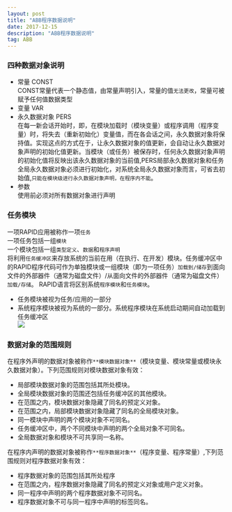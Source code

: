 ```yaml
---
layout: post
title: "ABB程序数据说明"
date: 2017-12-15 
description: "ABB程序数据说明"
tag: ABB
---
```

### 四种数据对象说明
- 常量 CONST  
CONST常量代表一个静态值，由常量声明引入，常量的值`无法更改`，常量可被赋予任何值数据类型
- 变量 VAR
- 永久数据对象 PERS  
在每一新会话开始时，即，在模块加载时（模块变量）或程序调用（程序变量）时，将失去（重新初始化）变量值，而在各会话之间，永久数据对象将保持值。实现这点的方式在于，让永久数据对象的值更新，会自动让永久数据对象声明的初始化值更新。当模块（或任务）被保存时，任何永久数据对象声明的初始化值将反映出该永久数据对象的当前值,PERS局部永久数据对象和任务全局永久数据对象必须进行初始化，对系统全局永久数据对象而言，可省去初始值,`只能在模块级进行永久数据对象声明，在程序内不能`。
- 参数  
使用前必须对所有数据对象进行声明  

  
### 任务模块
一项RAPID应用被称作一项`任务`   
一项任务包括一组`模块`  
一个模块包括一组`类型定义`、`数据`和`程序声明`  
将利用`任务缓冲区`来存放系统的当前在用（在执行、在开发）模块。任务缓冲区中的RAPID程序代码可作为单独模块或一组模块（即为一项任务）`加载到/储存`到面向文件的外部器件（通常为磁盘文件）/从面向文件的外部器件（通常为磁盘文件）`加载/存储`。
RAPID语言将区别系统`程序模块`和`任务模块`。
 
- 任务模块被视为任务/应用的一部分
- 系统程序模块被视为系统的一部分。系统程序模块在系统启动期间自动加载到任务缓冲区  
![](http://ou3sec0jp.bkt.clouddn.com/TIM%E5%9B%BE%E7%89%8720171215220417.png)
### 数据对象的范围规则
在程序外声明的数据对象被称作`**模块数据对象**`（模块变量、模块常量或模块永久数据对象）。下列范围规则对模块数据对象有效：

- 局部模块数据对象的范围包括其所处模块。
- 全局模块数据对象的范围还包括任务缓冲区的其他模块。
- 在范围之内，模块数据对象隐藏了同名的预定义对象。
- 在范围之内，局部模块数据对象隐藏了同名的全局模块对象。
- 同一模块中声明的两个模块对象不可同名。
- 任务缓冲区中，两个不同模块中声明的两个全局对象不可同名。
- 全局数据对象和模块不可共享同一名称。 
 
在程序内声明的数据对象被称作`**程序数据对象**`（程序变量、程序常量）,下列范围规则对程序数据对象有效：

- 程序数据对象的范围包括其所处程序
- 在范围之内，程序数据对象隐藏了同名的预定义对象或用户定义对象。
- 同一程序中声明的两个程序数据对象不可同名。
- 程序数据对象不可与同一程序中声明的标签同名。
 

